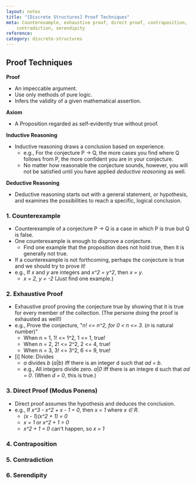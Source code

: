 ```yaml
---
layout: notes
title: "[Discrete Structures] Proof Techniques" 
meta: Counterexample, exhaustive proof, direct proof, contraposition,
    contradiction, serendipity
reference: 
category: discrete-structures
---
```


## Proof Techniques

**Proof**
* An impeccable argument.
* Use only methods of pure logic.
* Infers the validity of a given mathematical assertion.

**Axiom**
* A Proposition regarded as self-evidently true without proof.

**Inductive Reasoning**
* Inductive reasoning draws a conclusion based on experience.
    - e.g., For the conjecture P → Q, the more cases you find where Q follows
      from P, the more confident you are in your conjecture.
    - No matter how reasonable the conjecture sounds, however, you will not be
      satisfied until you have applied *deductive reasoning* as well.

**Deductive Reasoning**
* Deductive reasoning starts out with a general statement, or hypothesis, and
  examines the possibilities to reach a specific, logical conclusion.

### 1. Counterexample

* Counterexample of a conjecture P → Q is a case in which P is true but Q is 
false. 
* One counterexample is enough to disprove a conjecture.
    - Find one example that the proposition does not hold true, then it is
      generally not true.
* If a counterexample is not forthcoming, perhaps the conjecture is true and we
should try to prove it!
* e.g., If *x* and *y* are integers and *x^2 = y^2*, then  *x = y*.
    - *x = 2, y = -2* (Just find one example.)

### 2. Exhaustive Proof

* Exhaustive proof proving the conjecture true by showing that it is true for
every member of the collection. (The persone doing the proof is exhausted as
well!)
* e.g., Prove the conjecture, "*n! <= n^2, for 0 < n <= 3.* (*n* is natural
  number)" 
    - When n = 1, 1! <= 1^2, 1 <= 1, true!
    - When n = 2, 2! <= 2^2, 2 <= 4, true!
    - When n = 3, 3! <= 3^2, 6 <= 9, true!
* [i] Note: Divides
    - *a* divides *b* (*a*\|*b*) iff there is an integer d such that *ad = b*.
    - e.g., All integers divide zero. *a*\|*0* iff there is an integre d such
      that *ad = 0*. (When *d = 0*, this is true.)

### 3. Direct Proof (Modus Ponens)

* Direct proof assumes the hypothesis and deduces the conclusion.
* e.g., If *x^3 - x^2 + x - 1 = 0*, then *x = 1* where *x ∈ R*.
    - *(x - 1)(x^2 + 1) = 0*
    - *x = 1* or *x^2 + 1 = 0*
    - *x^2 + 1 = 0* can't happen, so *x = 1* 

### 4. Contraposition


### 5. Contradiction

### 6. Serendipity
